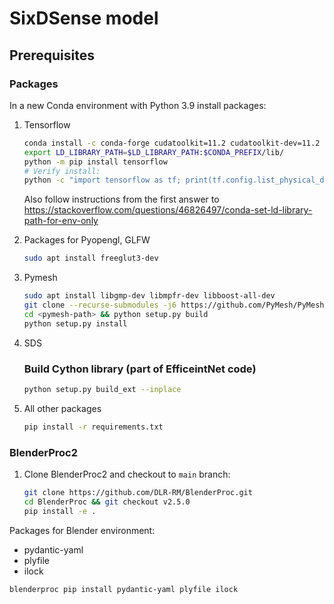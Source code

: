 # SixDSense model

## Prerequisites
### Packages
In a new Conda environment with Python 3.9 install packages:
1. Tensorflow
   ```sh
   conda install -c conda-forge cudatoolkit=11.2 cudatoolkit-dev=11.2 cudnn=8.1.0
   export LD_LIBRARY_PATH=$LD_LIBRARY_PATH:$CONDA_PREFIX/lib/
   python -m pip install tensorflow
   # Verify install:
   python -c "import tensorflow as tf; print(tf.config.list_physical_devices('GPU'))"
   ```
   Also follow instructions from the first answer to https://stackoverflow.com/questions/46826497/conda-set-ld-library-path-for-env-only

2. Packages for Pyopengl, GLFW
   ```sh
   sudo apt install freeglut3-dev
   ```
3. Pymesh
    ```sh
    sudo apt install libgmp-dev libmpfr-dev libboost-all-dev
    git clone --recurse-submodules -j6 https://github.com/PyMesh/PyMesh.git <pymesh-path>
    cd <pymesh-path> && python setup.py build
    python setup.py install
    ```
4. SDS
   ### Build Cython library (part of EfficeintNet code)
   ```sh
   python setup.py build_ext --inplace
   ```
5. All other packages
   ```sh
   pip install -r requirements.txt
   ```


### BlenderProc2
1. Clone BlenderProc2 and checkout to `main` branch:
    ```sh
    git clone https://github.com/DLR-RM/BlenderProc.git
    cd BlenderProc && git checkout v2.5.0
    pip install -e .
    ```


Packages for Blender environment:
 - pydantic-yaml
 - plyfile
 - ilock

```sh
blenderproc pip install pydantic-yaml plyfile ilock
```

